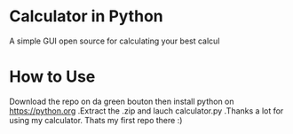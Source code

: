 # Calculator in Python
A simple GUI open source for calculating your best calcul

# How to Use
Download the repo on da green bouton then install python on https://python.org
.Extract the .zip and lauch calculator.py
.Thanks a lot for using my calculator. Thats my first repo there :)

